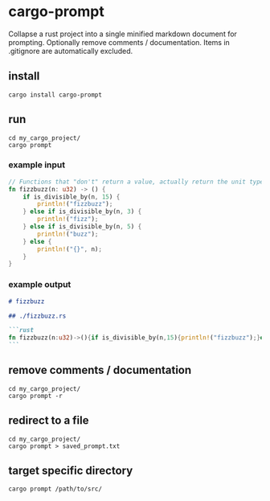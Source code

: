 # cargo-prompt
Collapse a rust project into a single minified markdown document for prompting.  Optionally remove comments / documentation.  Items in .gitignore are automatically excluded.

## install

```shell
cargo install cargo-prompt
```

## run

```shell
cd my_cargo_project/
cargo prompt
```

### example input
```rust
// Functions that "don't" return a value, actually return the unit type `()`
fn fizzbuzz(n: u32) -> () {
    if is_divisible_by(n, 15) {
        println!("fizzbuzz");
    } else if is_divisible_by(n, 3) {
        println!("fizz");
    } else if is_divisible_by(n, 5) {
        println!("buzz");
    } else {
        println!("{}", n);
    }
}
```

### example output
````markdown
# fizzbuzz

## ./fizzbuzz.rs

```rust
fn fizzbuzz(n:u32)->(){if is_divisible_by(n,15){println!("fizzbuzz");}else if is_divisible_by(n,3){println!("fizz");}else if is_divisible_by(n,5){println!("buzz");}else{println!("{}",n);}}
```
````

## remove comments / documentation

```shell
cd my_cargo_project/
cargo prompt -r
```

## redirect to a file

```shell
cd my_cargo_project/
cargo prompt > saved_prompt.txt
```

## target specific directory

```shell
cargo prompt /path/to/src/
```
